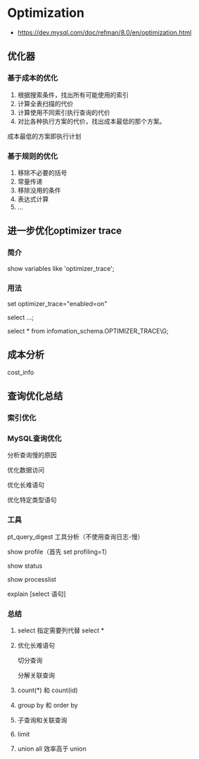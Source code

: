 # Optimization
- https://dev.mysql.com/doc/refman/8.0/en/optimization.html

## 优化器

### 基于成本的优化

1. 根据搜索条件，找出所有可能使用的索引
2. 计算全表扫描的代价
3. 计算使用不同索引执行查询的代价
4. 对比各种执行方案的代价，找出成本最低的那个方案。

成本最低的方案即执行计划

### 基于规则的优化

1. 移除不必要的括号
2. 常量传递
3. 移除没用的条件
4. 表达式计算
5. ...


## 进一步优化optimizer trace
### 简介

show variables like 'optimizer_trace';

### 用法

set optimizer_trace="enabled=on"

select ...;

select * from infomation_schema.OPTIMIZER_TRACE\G;


## 成本分析
cost_info


## 查询优化总结

### 索引优化

### MySQL查询优化

分析查询慢的原因

优化数据访问

优化长难语句

优化特定类型语句

### 工具

pt_query_digest 工具分析（不使用查询日志-慢）

show profile（首先 set profiling=1）

show status

show processlist

explain [select 语句]

### 总结

1. select 指定需要列代替 select *
2. 优化长难语句
    
    切分查询
    
    分解关联查询
    
3. count(*) 和 count(id)
4. group by 和 order by
5. 子查询和关联查询
6. limit
7. union all 效率高于 union
